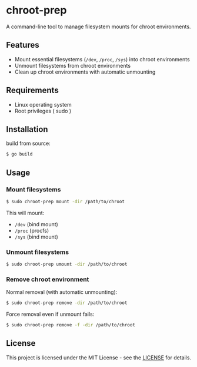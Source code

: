 # chroot-prep

A command-line tool to manage filesystem mounts for chroot environments.

## Features

- Mount essential filesystems (`/dev`, `/proc`, `/sys`) into chroot environments
- Unmount filesystems from chroot environments
- Clean up chroot environments with automatic unmounting

## Requirements

- Linux operating system
- Root privileges ( sudo )

## Installation

build from source:

```bash
$ go build
```

## Usage

### Mount filesystems

```bash
$ sudo chroot-prep mount -dir /path/to/chroot
```

This will mount:

- `/dev` (bind mount)
- `/proc` (procfs)
- `/sys` (bind mount)

### Unmount filesystems

```bash
$ sudo chroot-prep umount -dir /path/to/chroot
```

### Remove chroot environment

Normal removal (with automatic unmounting):

```bash
$ sudo chroot-prep remove -dir /path/to/chroot
```

Force removal even if unmount fails:

```bash
$ sudo chroot-prep remove -f -dir /path/to/chroot
```

## License

This project is licensed under the MIT License - see the [LICENSE](https://opensource.org/license/mit) for details.
